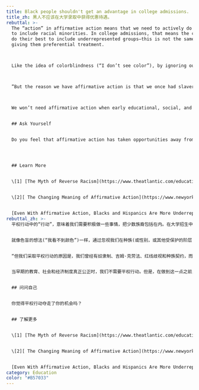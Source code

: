 ```yaml
---
title: Black people shouldn't get an advantage in college admissions.
title_zh: 黑人不应该在大学录取中获得优惠待遇。
rebuttal: >-
  The “action” in affirmative action means that we need to actively do something
  to include racial minorities. In college admissions, that means the colleges
  do their best to include underrepresented groups—this is not the same as
  giving them preferential treatment.



  Like the idea of colorblindness (“I don’t see color”), by ignoring our differences in race (or gender, or other protected classes), we are not really equalizing the playing field. It’s possible to treat people equally but still unfairly, because people of color start from much further behind. In any case, data shows that "White students still make up almost three-quarters of all private external scholarship recipients...White students are more likely than black, Latino, and Asian students to receive scholarships." \[1]



  ”But the reason we have affirmative action is that we once had slavery and Jim Crow and redlining and racial covenants, and that we once had all-white police forces and all-white union locals and all-white college campuses and all-white law firms. To paraphrase George Shultz, Nixon’s Secretary of Labor: for hundreds of years, the United States had a racial quota. It was zero. Affirmative action is an attempt to redress an injustice done to black people.” \[2]



  We won’t need affirmative action when early educational, social, and economic systems are truly unbiased. But until we do, we need affirmative action in order to shrink the gap between minority and white students.


  ## Ask Yourself


  Do you feel that affirmative action has taken opportunities away from you? What kind of support did you receive prior to that moment?




  ## Learn More


  \[1] [The Myth of Reverse Racism](https://www.theatlantic.com/education/archive/2017/08/myth-of-reverse-racism/535689/) (The Atlantic) 


  \[2][ The Changing Meaning of Affirmative Action](https://www.newyorker.com/magazine/2020/01/20/have-we-outgrown-the-need-for-affirmative-action) (New Yorker)


  [Even With Affirmative Action, Blacks and Hispanics Are More Underrepresented at Top Colleges Than 35 Years Ago](https://www.nytimes.com/interactive/2017/08/24/us/affirmative-action.html) (New York Times)
rebuttal_zh: >-
  平权行动中的“行动”，意味着我们需要积极做一些事情，把少数族裔包括在内。在大学招生中，这意味着大学会尽最大努力接纳代表性不足的群体-这与给予他们优惠待遇不同。


  就像色盲的想法(“我看不到颜色”)一样，通过忽视我们在种族(或性别，或其他受保护的阶层)上的差异，我们并没有真正实现公平竞争。对所有人一视同仁不见得是公平的，因为有色人种的起点更低。数据显示，“白人学生仍然占所有私立外部奖学金获得者的近四分之三……白人学生比黑人、拉丁裔和亚裔学生更有可能获得奖学金。”\[1]


  “但我们采取平权行动的原因是，我们曾经有奴隶制、吉姆·克劳法、红线歧视和种族契约，而且我们曾经拥有全白人的警察部队、全白人的本地工会、全白人的大学校园和全白人的律师事务所。用尼克松政府劳工部长乔治·舒尔茨（George Shultz）的话来说：几百年来，美国一直有种族配额。原本应该是零。平权行动是试图纠正对黑人的不公正行为。”\[2]


  当早期的教育、社会和经济制度真正公正时，我们不需要平权行动。但是，在做到这一点之前，我们需要采取平权行动来缩小少数民族和白人学生之间不公平的差距。


  ## 问问自己


  你觉得平权行动夺走了你的机会吗？


  ## 了解更多


  \[1] [The Myth of Reverse Racism](https://www.theatlantic.com/education/archive/2017/08/myth-of-reverse-racism/535689/) (The Atlantic) 


  \[2][ The Changing Meaning of Affirmative Action](https://www.newyorker.com/magazine/2020/01/20/have-we-outgrown-the-need-for-affirmative-action) (New Yorker)


  [Even With Affirmative Action, Blacks and Hispanics Are More Underrepresented at Top Colleges Than 35 Years Ago](https://www.nytimes.com/interactive/2017/08/24/us/affirmative-action.html) (New York Times)
category: Education
color: "#B57033"
---
```

